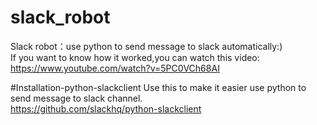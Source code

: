 # slack_robot
Slack robot：use python to send message to slack  automatically:)<br>
If you want to know how it worked,you can watch this video:
https://www.youtube.com/watch?v=5PC0VCh68AI<br>

#Installation-python-slackclient
Use this to make it easier use python to send message to slack channel.<br>
https://github.com/slackhq/python-slackclient

